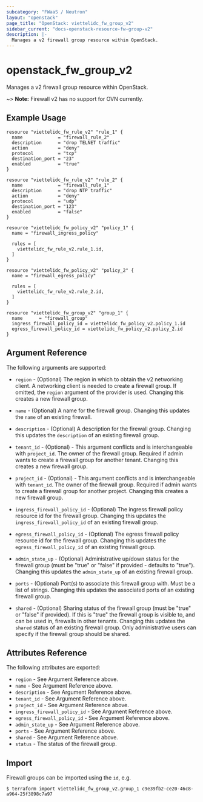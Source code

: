 ```yaml
---
subcategory: "FWaaS / Neutron"
layout: "openstack"
page_title: "OpenStack: viettelidc_fw_group_v2"
sidebar_current: "docs-openstack-resource-fw-group-v2"
description: |-
  Manages a v2 firewall group resource within OpenStack.
---
```


# openstack\_fw\_group\_v2

Manages a v2 firewall group resource within OpenStack.

~> **Note:** Firewall v2 has no support for OVN currently.

## Example Usage

```hcl
resource "viettelidc_fw_rule_v2" "rule_1" {
  name             = "firewall_rule_2"
  description      = "drop TELNET traffic"
  action           = "deny"
  protocol         = "tcp"
  destination_port = "23"
  enabled          = "true"
}

resource "viettelidc_fw_rule_v2" "rule_2" {
  name             = "firewall_rule_1"
  description      = "drop NTP traffic"
  action           = "deny"
  protocol         = "udp"
  destination_port = "123"
  enabled          = "false"
}

resource "viettelidc_fw_policy_v2" "policy_1" {
  name = "firewall_ingress_policy"

  rules = [
    viettelidc_fw_rule_v2.rule_1.id,
  ]
}

resource "viettelidc_fw_policy_v2" "policy_2" {
  name = "firewall_egress_policy"

  rules = [
    viettelidc_fw_rule_v2.rule_2.id,
  ]
}

resource "viettelidc_fw_group_v2" "group_1" {
  name      = "firewall_group"
  ingress_firewall_policy_id = viettelidc_fw_policy_v2.policy_1.id
  egress_firewall_policy_id = viettelidc_fw_policy_v2.policy_2.id
}
```

## Argument Reference

The following arguments are supported:

* `region` - (Optional) The region in which to obtain the v2 networking client.
    A networking client is needed to create a firewall group. If omitted, the
    `region` argument of the provider is used. Changing this creates a new
    firewall group.

* `name` - (Optional) A name for the firewall group. Changing this
    updates the `name` of an existing firewall.

* `description` - (Optional) A description for the firewall group. Changing this
    updates the `description` of an existing firewall group.

* `tenant_id` - (Optional) - This argument conflicts and is interchangeable with
    `project_id`. The owner of the firewall group. Required if admin wants to
    create a firewall group for another tenant. Changing this creates a new
    firewall group.

* `project_id` - (Optional) - This argument conflicts and  is interchangeable
    with `tenant_id`. The owner of the firewall group. Required if admin wants
    to create a firewall group for another project. Changing this creates a new
    firewall group.

* `ingress_firewall_policy_id` - (Optional) The ingress firewall policy resource
    id for the firewall group. Changing this updates the
    `ingress_firewall_policy_id` of an existing firewall group.

* `egress_firewall_policy_id` - (Optional) The egress firewall policy resource
    id for the firewall group. Changing this updates the
    `egress_firewall_policy_id` of an existing firewall group.

* `admin_state_up` - (Optional) Administrative up/down status for the firewall
    group (must be "true" or "false" if provided - defaults to "true").
    Changing this updates the `admin_state_up` of an existing firewall group.

* `ports` - (Optional) Port(s) to associate this firewall group
    with. Must be a list of strings. Changing this updates the associated ports
    of an existing firewall group.

* `shared` - (Optional) Sharing status of the firewall group (must be "true"
    or "false" if provided). If this is "true" the firewall group is visible to,
    and can be used in, firewalls in other tenants. Changing this updates the
    `shared` status of an existing firewall group. Only administrative users
    can specify if the firewall group should be shared.

## Attributes Reference

The following attributes are exported:

* `region` - See Argument Reference above.
* `name` - See Argument Reference above.
* `description` - See Argument Reference above.
* `tenant_id` - See Argument Reference above.
* `project_id` - See Argument Reference above.
* `ingress_firewall_policy_id` - See Argument Reference above.
* `egress_firewall_policy_id` - See Argument Reference above.
* `admin_state_up` - See Argument Reference above.
* `ports` - See Argument Reference above.
* `shared` - See Argument Reference above.
* `status` - The status of the firewall group.

## Import

Firewall groups can be imported using the `id`, e.g.

```
$ terraform import viettelidc_fw_group_v2.group_1 c9e39fb2-ce20-46c8-a964-25f3898c7a97
```
